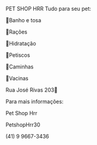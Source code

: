 PET SHOP HRR Tudo para seu pet:

🐾Banho e tosa

🐾Rações

🐾Hidratação

🐾Petiscos

🐾Caminhas

🐾Vacinas

Rua José Rivas 203📍

Para mais informações:

Pet Shop Hrr

PetshopHrr30

(41) 9 9667-3436 



